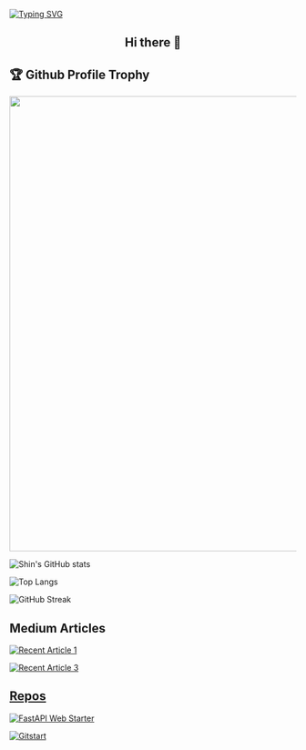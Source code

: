 [![Typing SVG](https://readme-typing-svg.herokuapp.com?multiline=true&width=500&lines)](https://git.io/typing-svg)

<p align="center">
</p>  
<h2 align="center">Hi there 👋</h2>


<h2>🏆 Github Profile Trophy</h2>
<img width=800 src="https://github-profile-trophy.vercel.app/?username=shinokada&column=9&theme=gruvbox&no-frame=true"/>

![Shin's GitHub stats](https://github-readme-stats.vercel.app/api?username=shinokada&show_icons=true&theme=tokyonight)


![Top Langs](https://github-readme-stats.vercel.app/api/top-langs/?username=shinokada&layout=compact)

![GitHub Streak](https://github-readme-streak-stats.herokuapp.com?user=shinokada&theme=neon-palenight&hide_border=true)

## Medium Articles

 <a target="_blank" href="https://github-readme-medium-recent-article.vercel.app/medium/@Kanishkumar-K/0"><img src="https://github-readme-medium-recent-article.vercel.app/medium/@Kanishkumar-K/0" alt="Recent Article 1">

<a target="_blank" href="https://github-readme-medium-recent-article.vercel.app/medium/@Kanishkumar-K/2"><img src="https://github-readme-medium-recent-article.vercel.app/medium/@Kanishkumar-K/2" alt="Recent Article 3">

## Repos

[![FastAPI Web Starter](https://github-readme-stats.vercel.app/api/pin/?username=shinokada&repo=fastapi-web-starter&show_owner=true)](https://github.com/shinokada/fastapi-web-starter)

[![Gitstart](https://github-readme-stats.vercel.app/api/pin/?username=Kanishkumar-K&repo=gitstart&show_owner=true)](https://github.com/shinokada/gitstart)



